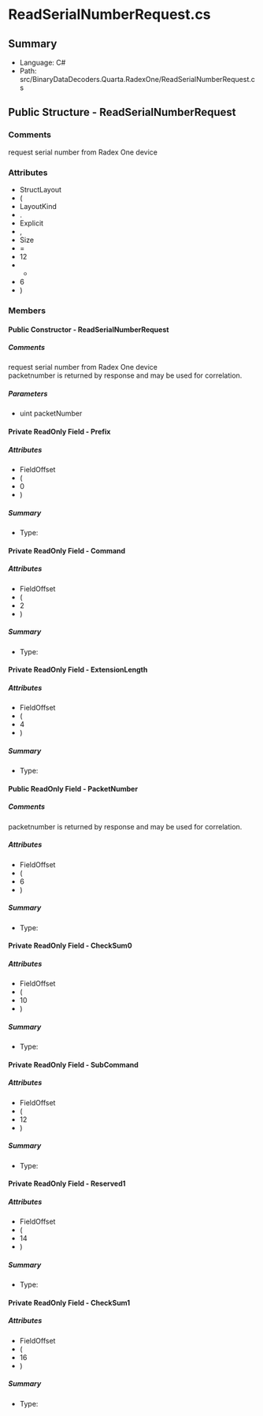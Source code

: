 ﻿# ReadSerialNumberRequest.cs

## Summary

* Language: C#
* Path: src/BinaryDataDecoders.Quarta.RadexOne/ReadSerialNumberRequest.cs

## Public Structure - ReadSerialNumberRequest

### Comments

 <summary>
 request serial number from Radex One device
 </summary>

### Attributes

 - StructLayout
 - (
 - LayoutKind
 - .
 - Explicit
 - ,
 - Size
 - =
 - 12
 - +
 - 6
 - )

### Members

#### Public Constructor - ReadSerialNumberRequest

##### Comments

 <summary>
 request serial number from Radex One device
 </summary>
 <paramname="packetNumber">packetnumber is returned by response and may be used for correlation.</param>

#####  Parameters

 - uint packetNumber 

#### Private ReadOnly Field - Prefix

##### Attributes

 - FieldOffset
 - (
 - 0
 - )

##### Summary

 * Type: 

#### Private ReadOnly Field - Command

##### Attributes

 - FieldOffset
 - (
 - 2
 - )

##### Summary

 * Type: 

#### Private ReadOnly Field - ExtensionLength

##### Attributes

 - FieldOffset
 - (
 - 4
 - )

##### Summary

 * Type: 

#### Public ReadOnly Field - PacketNumber

##### Comments

 <summary>
 packetnumber is returned by response and may be used for correlation.
 </summary>

##### Attributes

 - FieldOffset
 - (
 - 6
 - )

##### Summary

 * Type: 

#### Private ReadOnly Field - CheckSum0

##### Attributes

 - FieldOffset
 - (
 - 10
 - )

##### Summary

 * Type: 

#### Private ReadOnly Field - SubCommand

##### Attributes

 - FieldOffset
 - (
 - 12
 - )

##### Summary

 * Type: 

#### Private ReadOnly Field - Reserved1

##### Attributes

 - FieldOffset
 - (
 - 14
 - )

##### Summary

 * Type: 

#### Private ReadOnly Field - CheckSum1

##### Attributes

 - FieldOffset
 - (
 - 16
 - )

##### Summary

 * Type: 


